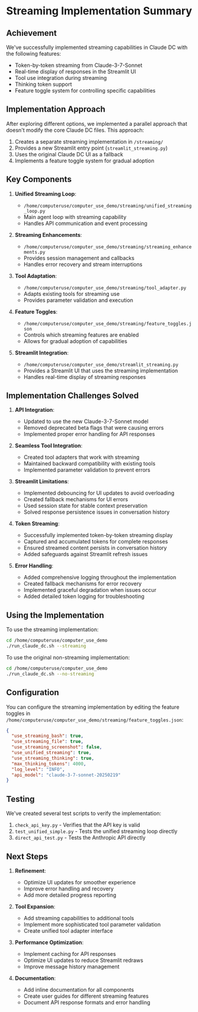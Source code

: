 # Streaming Implementation Summary

## Achievement

We've successfully implemented streaming capabilities in Claude DC with the following features:
- Token-by-token streaming from Claude-3-7-Sonnet
- Real-time display of responses in the Streamlit UI
- Tool use integration during streaming
- Thinking token support
- Feature toggle system for controlling specific capabilities

## Implementation Approach

After exploring different options, we implemented a parallel approach that doesn't modify the core Claude DC files. This approach:
1. Creates a separate streaming implementation in `/streaming/`
2. Provides a new Streamlit entry point (`streamlit_streaming.py`)
3. Uses the original Claude DC UI as a fallback
4. Implements a feature toggle system for gradual adoption

## Key Components

1. **Unified Streaming Loop**:
   - `/home/computeruse/computer_use_demo/streaming/unified_streaming_loop.py`
   - Main agent loop with streaming capability
   - Handles API communication and event processing

2. **Streaming Enhancements**:
   - `/home/computeruse/computer_use_demo/streaming/streaming_enhancements.py`
   - Provides session management and callbacks
   - Handles error recovery and stream interruptions

3. **Tool Adaptation**:
   - `/home/computeruse/computer_use_demo/streaming/tool_adapter.py`
   - Adapts existing tools for streaming use
   - Provides parameter validation and execution

4. **Feature Toggles**:
   - `/home/computeruse/computer_use_demo/streaming/feature_toggles.json`
   - Controls which streaming features are enabled
   - Allows for gradual adoption of capabilities

5. **Streamlit Integration**:
   - `/home/computeruse/computer_use_demo/streamlit_streaming.py`
   - Provides a Streamlit UI that uses the streaming implementation
   - Handles real-time display of streaming responses

## Implementation Challenges Solved

1. **API Integration**:
   - Updated to use the new Claude-3-7-Sonnet model
   - Removed deprecated beta flags that were causing errors
   - Implemented proper error handling for API responses

2. **Seamless Tool Integration**:
   - Created tool adapters that work with streaming
   - Maintained backward compatibility with existing tools
   - Implemented parameter validation to prevent errors

3. **Streamlit Limitations**:
   - Implemented debouncing for UI updates to avoid overloading
   - Created fallback mechanisms for UI errors
   - Used session state for stable context preservation
   - Solved response persistence issues in conversation history

4. **Token Streaming**:
   - Successfully implemented token-by-token streaming display
   - Captured and accumulated tokens for complete responses
   - Ensured streamed content persists in conversation history
   - Added safeguards against Streamlit refresh issues

5. **Error Handling**:
   - Added comprehensive logging throughout the implementation
   - Created fallback mechanisms for error recovery
   - Implemented graceful degradation when issues occur
   - Added detailed token logging for troubleshooting

## Using the Implementation

To use the streaming implementation:

```bash
cd /home/computeruse/computer_use_demo
./run_claude_dc.sh --streaming
```

To use the original non-streaming implementation:

```bash
cd /home/computeruse/computer_use_demo
./run_claude_dc.sh --no-streaming
```

## Configuration

You can configure the streaming implementation by editing the feature toggles in `/home/computeruse/computer_use_demo/streaming/feature_toggles.json`:

```json
{
  "use_streaming_bash": true,
  "use_streaming_file": true,
  "use_streaming_screenshot": false,
  "use_unified_streaming": true,
  "use_streaming_thinking": true,
  "max_thinking_tokens": 4000,
  "log_level": "INFO",
  "api_model": "claude-3-7-sonnet-20250219"
}
```

## Testing

We've created several test scripts to verify the implementation:

1. `check_api_key.py` - Verifies that the API key is valid
2. `test_unified_simple.py` - Tests the unified streaming loop directly
3. `direct_api_test.py` - Tests the Anthropic API directly

## Next Steps

1. **Refinement**:
   - Optimize UI updates for smoother experience
   - Improve error handling and recovery
   - Add more detailed progress reporting

2. **Tool Expansion**:
   - Add streaming capabilities to additional tools
   - Implement more sophisticated tool parameter validation
   - Create unified tool adapter interface

3. **Performance Optimization**:
   - Implement caching for API responses
   - Optimize UI updates to reduce Streamlit redraws
   - Improve message history management

4. **Documentation**:
   - Add inline documentation for all components
   - Create user guides for different streaming features
   - Document API response formats and error handling